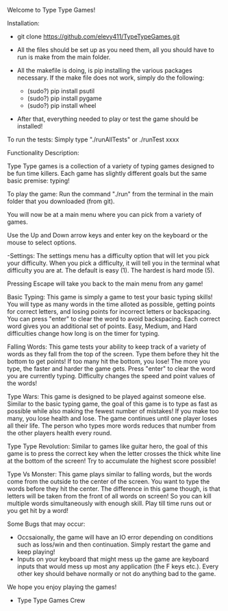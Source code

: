 Welcome to Type Type Games!

Installation:
- git clone https://github.com/elevy411/TypeTypeGames.git
- All the files should be set up as you need them, all you should have to run is make from the main folder.
- All the makefile is doing, is pip installing the various packages necessary. If the make file does not work, simply do the following:
    - (sudo?) pip install psutil
    - (sudo?) pip install pygame
    - (sudo?) pip install wheel

- After that, everything needed to play or test the game should be installed!

To run the tests:
Simply type "./runAllTests" or ./runTest xxxx

Functionality Description:

Type Type games is a collection of a variety of typing games designed to be fun time killers. Each game has slightly different goals but the same basic premise: typing!

To play the game: Run the command "./run" from the terminal in the main folder that you downloaded (from git).

You will now be at a main menu where you can pick from a variety of games.

Use the Up and Down arrow keys and enter key on the keyboard or the mouse to select options.

-Settings: The settings menu has a difficulty option that will let you pick your difficulty. When you pick a difficulty, it will tell you in the terminal what difficulty you are at. The default is easy (1). The hardest is hard mode (5). 

Pressing Escape will take you back to the main menu from any game!

Basic Typing: This game is simply a game to test your basic typing skills! You will type as many words in the time alloted as possible, getting points for correct letters, and losing points for incorrect letters or backspacing. You can press "enter" to clear the word to avoid backspacing. Each correct word gives you an additional set of points. Easy, Medium, and Hard difficulties change how long is on the timer for typing. 

Falling Words: This game tests your ability to keep track of a variety of words as they fall from the top of the screen. Type them before they hit the bottom to get points! If too many hit the bottom, you lose! The more you type, the faster and harder the game gets. Press "enter" to clear the word you are currently typing. Difficulty changes the speed and point values of the words!

Type Wars: This game is designed to be played against someone else. Similar to the basic typing game, the goal of this game is to type as fast as possible while also making the fewest number of mistakes! If you make too many, you lose health and lose. The game continues until one player loses all their life. The person who types more words reduces that number from the other players health every round. 

Type Type Revolution: Similar to games like guitar hero, the goal of this game is to press the correct key when the letter crosses the thick white line at the bottom of the screen! Try to accumulate the highest score possible!

Type Vs Monster: This game plays similar to falling words, but the words come from the outside to the center of the screen. You want to type the words before they hit the center. The difference in this game though, is that letters will be taken from the front of all words on screen! So you can kill multiple words simultaneously with enough skill. Play till time runs out or you get hit by a word!



Some Bugs that may occur:
- Occsaionally, the game will have an IO error depending on conditions such as loss/win and then continuation. Simply restart the game and keep playing! 
- Inputs on your keyboard that might mess up the game are keyboard inputs that would mess up most any application (the F keys etc.). Every other key should behave normally or not do anything bad to the game. 


We hope you enjoy playing the games!

- Type Type Games Crew


